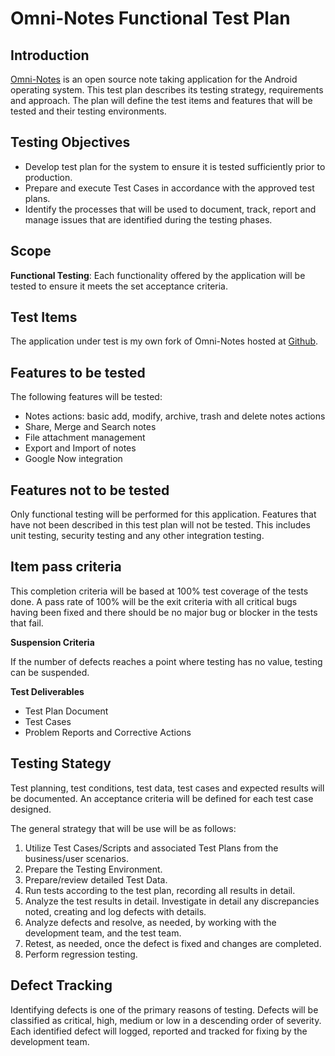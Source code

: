# Omni-Notes Functional Test Plan

## Introduction
[Omni-Notes](https://omninotes.app/) is an open source note taking application for the Android operating system. This test plan describes its testing strategy, requirements and approach. The plan will define the test items and features that will be tested and their testing environments. 

## Testing Objectives

* Develop test plan for the system to ensure it is tested sufficiently prior to production.
* Prepare and execute Test Cases in accordance with the approved test plans.
* Identify the processes that will be used to document, track, report and manage issues that are identified during the testing phases.

## Scope
**Functional Testing**: Each functionality offered by the application will be tested to ensure it meets the set acceptance criteria. 


## Test Items
The application under test is my own fork of Omni-Notes hosted at [Github](https://github.com/andela-mkamau/Omni-Notes).

## Features to be tested
The following features will be tested:

* Notes actions: basic add, modify, archive, trash and delete notes actions
* Share, Merge and Search notes
* File attachment management
* Export and Import of notes
* Google Now integration


## Features not to be tested
Only functional testing will be performed for this application. Features that have not been described in this test plan will not be tested. This includes unit testing, security testing and any other integration testing.

## Item pass criteria
This completion criteria will be based at 100% test coverage of the tests done. A pass rate of 100% will be the exit criteria with all critical bugs having been fixed and there should be no major bug or blocker in the tests that fail.

**Suspension Criteria**

If the number of defects reaches a point where testing has no value, testing can be suspended. 

**Test Deliverables**

* Test Plan Document
* Test Cases
* Problem Reports and Corrective Actions


## Testing Stategy
Test planning, test conditions, test data, test cases and expected results will be documented. An acceptance criteria will be defined for each test case designed. 


The general strategy that will be use will be as follows:

1. Utilize Test Cases/Scripts and associated Test Plans from the business/user scenarios.
2. Prepare the Testing Environment.
3. Prepare/review detailed Test Data.
4. Run tests according to the test plan, recording all results in detail.
5. Analyze the test results in detail. Investigate in detail any discrepancies noted, creating and log defects with details.
6. Analyze defects and resolve, as needed, by working with the development team, and the test team.
7. Retest, as needed, once the defect is fixed and changes are completed.
8. Perform regression testing.


## Defect Tracking
Identifying defects is one of the primary reasons of testing. Defects will be classified as critical, high, medium or low in a descending order of severity. Each identified defect will logged, reported and tracked for fixing by the development team.
